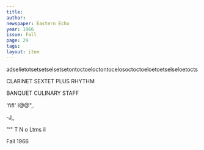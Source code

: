 ```yaml
---
title: 
author: 
newspaper: Eastern Echo
year: 1966
issue: Fall
page: 29
tags:
layout: item
---
```

adselietotsetsetselsetsetontoctoeloctontocelosoctoctoeloetoetselseloetocts

CLARINET SEXTET PLUS RHYTHM

BANQUET CULINARY STAFF

'ﬁﬂ' I@@",.

-J,,

"‘" T N o Ltms il

Fall 1966
